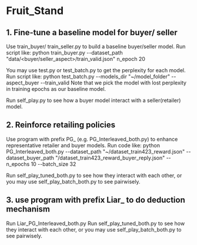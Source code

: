 # Fruit_Stand

## 1. Fine-tune a baseline model for buyer/ seller
Use train_buyer/ train_seller.py to build a baseline buyer/seller model.
Run script like: python train_buyer.py --dataset_path "data/<buyer/seller_aspect>/train_valid.json" n_epoch 20

You may use test.py or test_batch.py to get the perplexity for each model.
Run script like: python test_batch.py --models_dir "~/model_folder" --aspect_buyer --train_valid
Note that we pick the model with lost perplexity in training epochs as our baseline model.

Run self_play.py to see how a buyer model interact with a seller(retailer) model.


## 2. Reinforce retailing policies
Use program with prefix PG_ (e.g. PG_Interleaved_both.py) to enhance representative retailer and buyer models.
Run code like: python PG_Interleaved_both.py --dataset_path "~/dataset_train423_reward.json" --dataset_buyer_path "/dataset_train423_reward_buyer_reply.json" --n_epochs 10 --batch_size 32

Run self_play_tuned_both.py to see how they interact with each other, or you may use self_play_batch_both.py to see pairwisely.

## 3. use program with prefix Liar_ to do deduction mechanism

Run Liar_PG_Interleaved_both.py
Run self_play_tuned_both.py to see how they interact with each other, or you may use self_play_batch_both.py to see pairwisely.
